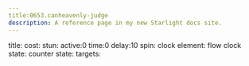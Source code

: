 ```yaml
---
title:0653.canheavenly-judge
description: A reference page in my new Starlight docs site.
---
```

title:
cost:
stun:
active:0
time:0
delay:10 
spin: clock
element: flow
clock state:
counter state:
targets:
